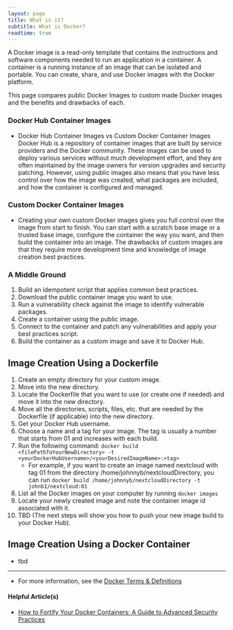 ```yaml
---
layout: page
title: What is it?
subtitle: What is Docker?
readtime: true
---
```

A Docker image is a read-only template that contains the instructions and software components needed to run an application in a container. A container is a running instance of an image that can be isolated and portable. You can create, share, and use Docker images with the Docker platform.

This page compares public Docker Images to custom made Docker images and the benefits and drawbacks of each.

### Docker Hub Container Images
- Docker Hub Container Images vs Custom Docker Container Images Docker Hub is a repository of container images that are built by service providers and the Docker community. These images can be used to deploy various services without much development effort, and they are often maintained by the image owners for version upgrades and security patching. However, using public images also means that you have less control over how the image was created, what packages are included, and how the container is configured and managed.

### Custom Docker Container Images
- Creating your own custom Docker images gives you full control over the image from start to finish. You can start with a scratch base image or a trusted base image, configure the container the way you want, and then build the container into an image. The drawbacks of custom images are that they require more development time and knowledge of image creation best practices.

### A Middle Ground
1. Build an idempotent script that applies common best practices.
2. Download the public container image you want to use.
3. Run a vulnerability check against the image to identify vulnerable packages.
4. Create a container using the public image.
5. Connect to the container and patch any vulnerabilities and apply your best practices script.
6. Build the container as a custom image and save it to Docker Hub.

## Image Creation Using a Dockerfile
1. Create an empty directory for your custom image.
2. Move into the new directory.
3. Locate the Dockerfile that you want to use (or create one if needed) and move it into the new directory.
4. Move all the directories, scripts, files, etc. that are needed by the Dockerfile (if applicable) into the new directory.
5. Get your Docker Hub username.
6. Choose a name and a tag for your image. The tag is usually a number that starts from 01 and increases with each build.
7. Run the following command: `docker build <filePathToYourNewDirectory> -t <yourDockerHubUsername>/<yourDesiredImageName>:<tag>`
    - For example, if you want to create an image named nextcloud with tag 01 from the directory /home/johnnyb/nextcloudDirectory, you can run `docker build /home/johnnyb/nextcloudDirectory -t johnb1/nextcloud:01`
8. List all the Docker images on your computer by running `docker images`
9. Locate your newly created image and note the container image id associated with it.
10. TBD (The next steps will show you how to push your new image build to your Docker Hub).

## Image Creation Using a Docker Container
- tbd
---
- For more information, see the [Docker Terms & Definitions](/pages/docker/docker-terms-and-definitions)

#### Helpful Article(s)
- [How to Fortify Your Docker Containers: A Guide to Advanced Security Practices](https://blog.coderco.io/p/how-to-fortify-your-docker-containers?r=2bjtip&utm_source=tldrwebdev)

